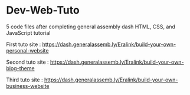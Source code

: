 # Dev-Web-Tuto
5 code files after completing general assembly dash HTML, CSS, and JavaScript tutorial

First tuto site : 
https://dash.generalassemb.ly/Eralink/build-your-own-personal-website

Second tuto site : 
https://dash.generalassemb.ly/Eralink/build-your-own-blog-theme

Third tuto site : 
https://dash.generalassemb.ly/Eralink/build-your-own-business-website
